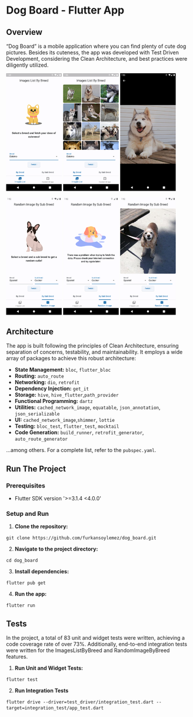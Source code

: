 # Dog Board - Flutter App

## Overview

“Dog Board” is a mobile application where you can find plenty of cute dog pictures. Besides its cuteness, the app was developed with Test Driven Development, considering the Clean Architecture, and best practices were diligently utilized.

<img src="screenshots/screenshot1.png" alt="App Screenshot" width="30%"> <img src="screenshots/screenshot2.png" alt="App Screenshot" width="30%"> <img src="screenshots/screenshot3.png" alt="App Screenshot" width="30%">

<img src="screenshots/screenshot4.png" alt="App Screenshot" width="30%"> <img src="screenshots/screenshot6.png" alt="App Screenshot" width="30%"> <img src="screenshots/screenshot5.png" alt="App Screenshot" width="30%">

## Architecture

The app is built following the principles of Clean Architecture, ensuring separation of concerns, testability, and maintainability. It employs a wide array of packages to achieve this robust architecture:

- **State Management:** `bloc`, `flutter_bloc`
- **Routing:** `auto_route`
- **Networking:** `dio`, `retrofit`
- **Dependency Injection:** `get_it`
- **Storage:** `hive`, `hive_flutter`,`path_provider`
- **Functional Programming:** `dartz`
- **Utilities:** `cached_network_image`, `equatable`, `json_annotation`, `json_serializable`
- **UI:** `cached_network_image`,`shimmer`, `lottie`
- **Testing:** `bloc_test`, `flutter_test`, `mocktail`
- **Code Generation:** `build_runner`, `retrofit_generator`, `auto_route_generator`

...among others. For a complete list, refer to the `pubspec.yaml`.

## Run The Project

### Prerequisites
- Flutter SDK version '>=3.1.4 <4.0.0'
  
### Setup and Run

1. **Clone the repository:**

```
git clone https://github.com/furkansoylemez/dog_board.git
```

2. **Navigate to the project directory:**

```
cd dog_board
```

3. **Install dependencies:**

```
flutter pub get
```

4. **Run the app:**

```
flutter run
```

## Tests

In the project, a total of 83 unit and widget tests were written, achieving a code coverage rate of over 73%. Additionally, end-to-end integration tests were written for the ImagesListByBreed and RandomImageByBreed features.

1. **Run Unit and Widget Tests:**

```
flutter test
```

2. **Run Integration Tests**

```
flutter drive --driver=test_driver/integration_test.dart --target=integration_test/app_test.dart
```

